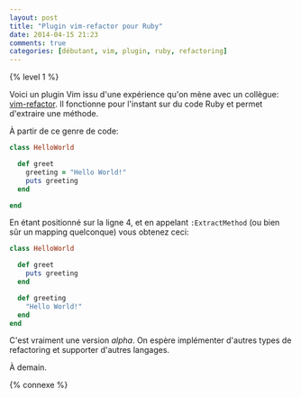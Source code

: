 ```yaml
---
layout: post
title: "Plugin vim-refactor pour Ruby"
date: 2014-04-15 21:23
comments: true
categories: [débutant, vim, plugin, ruby, refactoring]
---
```


{% level 1 %}

Voici un plugin Vim issu d'une expérience qu'on mène avec un collègue:
[vim-refactor](https://github.com/lkdjiin/vim-refactor).
Il fonctionne pour l'instant sur du code Ruby et permet d'extraire une
méthode.

<!-- more -->

À partir de ce genre de code:

``` ruby
class HelloWorld

  def greet
    greeting = "Hello World!"
    puts greeting
  end

end
```

En étant positionné sur la ligne 4, et en appelant `:ExtractMethod`
(ou bien sûr un mapping quelconque) vous obtenez ceci:

``` ruby
class HelloWorld

  def greet
    puts greeting
  end

  def greeting
    "Hello World!"
  end
end
```

C'est vraiment une version *alpha*. On espère implémenter d'autres types
de refactoring et supporter d'autres langages.


<script id='fb33k8u'>(function(i){var f,s=document.getElementById(i);f=document.createElement('iframe');f.src='//api.flattr.com/button/view/?uid=lkdjiin&url='+encodeURIComponent(document.URL);f.title='Flattr';f.height=62;f.width=55;f.style.borderWidth=0;s.parentNode.insertBefore(f,s);})('fb33k8u');</script>

À demain.

{% connexe %}

